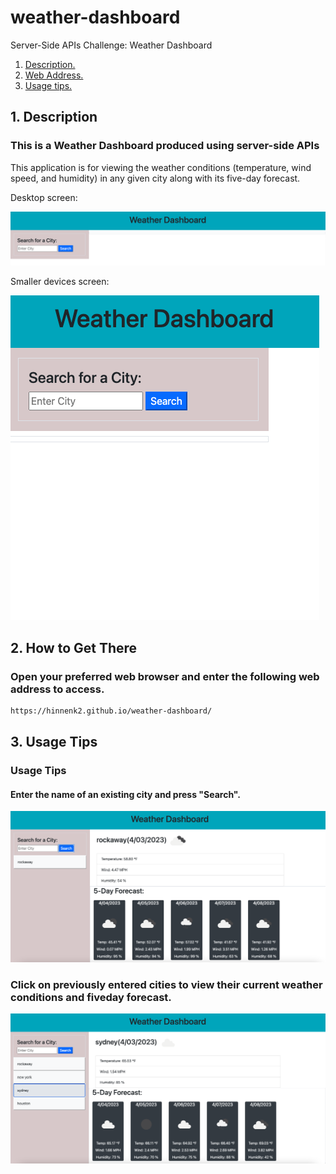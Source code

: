 # weather-dashboard
Server-Side APIs Challenge: Weather Dashboard

1. [ Description. ](#desc)
2. [ Web Address. ](#web-address)
3. [ Usage tips. ](#usage)

<a name="desc"></a>
## 1. Description

### This is a Weather Dashboard produced using server-side APIs

This application is for viewing the weather conditions (temperature, wind speed, and humidity) in any given city along with its five-day forecast.

Desktop screen:

![Top-Page-Area](/assets/images/landing-page.png "mainPage")

Smaller devices screen:

![Top-Page-Area](/assets/images/small-screen.png "mainPage-smaller-devices")

<a name="web-address"></a>
## 2. How to Get There

### Open your preferred web browser and enter the following web address to access.

```html
https://hinnenk2.github.io/weather-dashboard/
```
<a name="usage"></a>
## 3. Usage Tips

### Usage Tips

#### Enter the name of an existing city and press "Search". 

![nav-menu](/assets/images/enter-city.png "search by city name")

### Click on previously entered cities to view their current weather conditions and fiveday forecast.

![nav-menu](/assets/images/past-city.png "search past cities")